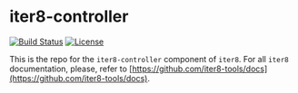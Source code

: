 # iter8-controller 

[![Build Status](https://travis-ci.com/iter8-tools/iter8-controller.svg?branch=master)](https://travis-ci.com/iter8-tools/iter8-controller)
[![License](https://img.shields.io/badge/License-Apache%202.0-blue.svg)](LICENSE)

This is the repo for the `iter8-controller` component of `iter8`. For all `iter8` documentation, please, refer to [https://github.com/iter8-tools/docs](https://github.com/iter8-tools/docs).
